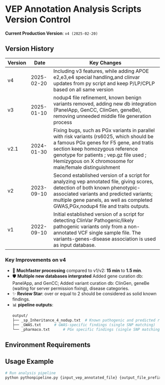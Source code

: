 # VEP Annotation Analysis Scripts Version Control

**Current Production Version**: `v4 (2025-02-20)`

## Version History

| Version | Date       | Key Changes                              |
|---------|------------|------------------------------------------|
| v4      | 2025-02-20 | Including v3 features, while adding APOE e2,e3,e4 special handling,and clinvar updates from py script and keep P/LP/CPLP based on all same version |
| v3      | 2025-01-10 | nodup4 file refinement, known benign variants removed, adding new db integration (PanelApp, GenCC, ClinGen, geneBe), removing unneeded middle file generation process|
| v2.1      | 2024-01-30 | Fixing bugs, such as PGx variants in parallel with risk variants (rs6025, which should be  a famous PGx genes for F5 gene, and tratis section keep homozygous reference genotype for patients ; vep.gz file used ; Hemizygous on X chromosome for male/female distinguishment         |
| v2      | 2023-09-10 | Second established version of a script for analyzing vep annotated file, giving scores, detection of both known phenotypic-associated variants and predicted variants; multiple gene panels, as well as completed GWAS,PGx,nodup4 file and traits outputs.         |
| v1      | 2022-09-10 | Initial established version of a script for detecting ClinVar Pathogenic/likely pathogenic variants only from a non-annotated VCF single sample file. The variants-genes-disease association is used as input database.    |

### Key Improvements on v4
- 🚀 **Muchfaster processing** compared to v1/v2: **15 min** to **1.5 min**.
- 🛡️ **Multiple new databases intergrated** Added gene curation db: PanelApp, and GenCC; Added variant curation db: ClinGen, geneBe (waiting for server permission fixing), disease categories.
- ✨ **Review Star**: over or equal to 2 should be considered as solid known findings.
- 📊 **pipeline outputs**:
  ```bash
  output/
  ├── _sp_Inheritance_4_nodup.txt  # Known pathogenic and predicted risk variants
  ├── _GWAS.txt      # GWAS-specific findings (single SNP matching)
  └── _pharmaco.txt      # PGx specific findings (single SNP matching, haplotype waiting for improvements)
  ```

## Environment Requirements


## Usage Example
```bash
# Run analysis pipeline
python pythonpipeline.py {input_vep_annotated_file} {output_file_prefix}
```
